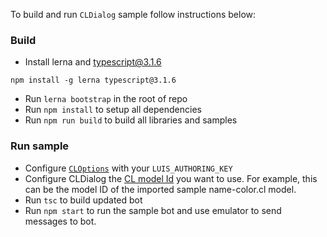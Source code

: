 To build and run `CLDialog` sample follow instructions below: 

### Build

* Install lerna and typescript@3.1.6 
```
npm install -g lerna typescript@3.1.6
```
* Run ```lerna bootstrap``` in the root of repo
* Run ``` npm install ``` to setup all dependencies 
* Run ``` npm run build ``` to build all libraries and samples

### Run sample

* Configure [`CLOptions`](https://github.com/msft-shahins/botbuilder-js/blob/e427123a609379db5eba78efbb2d2e014686019f/samples/CL-Dialog/src/index.ts#L41) with your `LUIS_AUTHORING_KEY`
* Configure CLDialog the [CL model Id](https://github.com/msft-shahins/botbuilder-js/blob/e427123a609379db5eba78efbb2d2e014686019f/samples/CL-Dialog/src/index.ts#L48) you want to use. For example, this can be the model ID of the imported sample name-color.cl model. 
* Run ```tsc``` to build updated bot 
* Run ```npm start``` to run the sample bot and use emulator to send messages to bot. 


